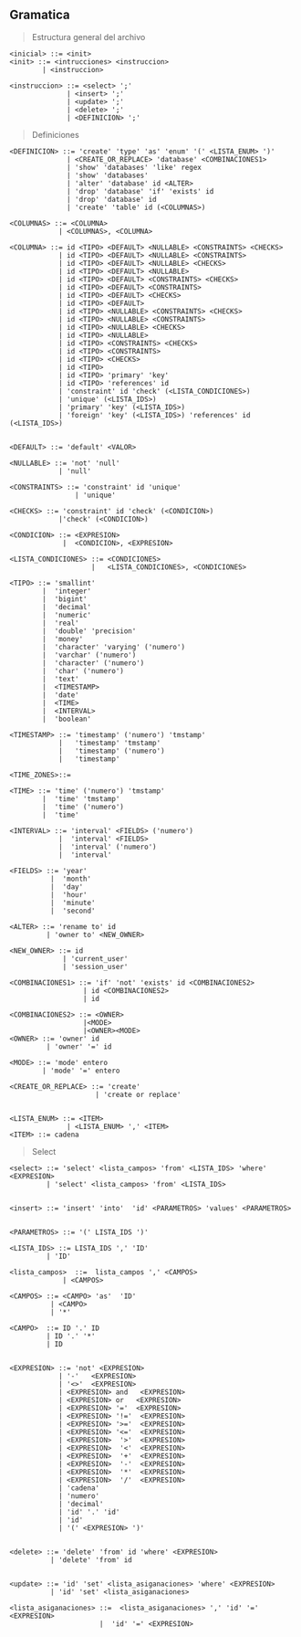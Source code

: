 ## Gramatica
>Estructura general del archivo

    <inicial> ::= <init>
    <init> ::= <intrucciones> <instruccion> 
            | <instruccion>

    <instruccion> ::= <select> ';'
                  | <insert> ';'
                  | <update> ';'
                  | <delete> ';'
                  | <DEFINICION> ';'
>Definiciones

    <DEFINICION> ::= 'create' 'type' 'as' 'enum' '(' <LISTA_ENUM> ')'
                  | <CREATE_OR_REPLACE> 'database' <COMBINACIONES1>
                  | 'show' 'databases' 'like' regex
                  | 'show' 'databases'
                  | 'alter' 'database' id <ALTER>
                  | 'drop' 'database' 'if' 'exists' id
                  | 'drop' 'database' id
                  | 'create' 'table' id (<COLUMNAS>)

    <COLUMNAS> ::= <COLUMNA> 
                | <COLUMNAS>, <COLUMNA> 

    <COLUMNA> ::= id <TIPO> <DEFAULT> <NULLABLE> <CONSTRAINTS> <CHECKS> 
                | id <TIPO> <DEFAULT> <NULLABLE> <CONSTRAINTS>
                | id <TIPO> <DEFAULT> <NULLABLE> <CHECKS>
                | id <TIPO> <DEFAULT> <NULLABLE>
                | id <TIPO> <DEFAULT> <CONSTRAINTS> <CHECKS>
                | id <TIPO> <DEFAULT> <CONSTRAINTS>
                | id <TIPO> <DEFAULT> <CHECKS>
                | id <TIPO> <DEFAULT>
                | id <TIPO> <NULLABLE> <CONSTRAINTS> <CHECKS>
                | id <TIPO> <NULLABLE> <CONSTRAINTS>
                | id <TIPO> <NULLABLE> <CHECKS>
                | id <TIPO> <NULLABLE>
                | id <TIPO> <CONSTRAINTS> <CHECKS>
                | id <TIPO> <CONSTRAINTS>
                | id <TIPO> <CHECKS>
                | id <TIPO>
                | id <TIPO> 'primary' 'key'
                | id <TIPO> 'references' id
                | 'constraint' id 'check' (<LISTA_CONDICIONES>)
                | 'unique' (<LISTA_IDS>)
                | 'primary' 'key' (<LISTA_IDS>)
                | 'foreign' 'key' (<LISTA_IDS>) 'references' id (<LISTA_IDS>)


    <DEFAULT> ::= 'default' <VALOR>

    <NULLABLE> ::= 'not' 'null'
                | 'null'

    <CONSTRAINTS> ::= 'constraint' id 'unique'
                    | 'unique'

    <CHECKS> ::= 'constraint' id 'check' (<CONDICION>)
                |'check' (<CONDICION>) 

    <CONDICION> ::= <EXPRESION>
                 |  <CONDICION>, <EXPRESION>             

    <LISTA_CONDICIONES> ::= <CONDICIONES>
                        |   <LISTA_CONDICIONES>, <CONDICIONES>            

    <TIPO> ::= 'smallint'
            |  'integer'
            |  'bigint'
            |  'decimal'
            |  'numeric'
            |  'real'
            |  'double' 'precision'
            |  'money'
            |  'character' 'varying' ('numero')
            |  'varchar' ('numero')
            |  'character' ('numero')
            |  'char' ('numero')
            |  'text'
            |  <TIMESTAMP>
            |  'date'
            |  <TIME>
            |  <INTERVAL>
            |  'boolean'

    <TIMESTAMP> ::= 'timestamp' ('numero') 'tmstamp'
                |   'timestamp' 'tmstamp'
                |   'timestamp' ('numero') 
                |   'timestamp' 

    <TIME_ZONES>::=            

    <TIME> ::= 'time' ('numero') 'tmstamp'
            |  'time' 'tmstamp'
            |  'time' ('numero') 
            |  'time' 

    <INTERVAL> ::= 'interval' <FIELDS> ('numero')
                |  'interval' <FIELDS>
                |  'interval' ('numero')
                |  'interval'
                
    <FIELDS> ::= 'year'
              |  'month'
              |  'day'
              |  'hour'
              |  'minute'
              |  'second'

    <ALTER> ::= 'rename to' id
             | 'owner to' <NEW_OWNER>

    <NEW_OWNER> ::= id
                 | 'current_user'
                 | 'session_user'

    <COMBINACIONES1> ::= 'if' 'not' 'exists' id <COMBINACIONES2>
                      | id <COMBINACIONES2>
                      | id

    <COMBINACIONES2> ::= <OWNER>
                      |<MODE>
                      |<OWNER><MODE>
    <OWNER> ::= 'owner' id
             | 'owner' '=' id

    <MODE> ::= 'mode' entero
            | 'mode' '=' entero

    <CREATE_OR_REPLACE> ::= 'create'
                         | 'create or replace'
                  

    <LISTA_ENUM> ::= <ITEM>
                  | <LISTA_ENUM> ',' <ITEM>
    <ITEM> ::= cadena
    
>Select

    <select> ::= 'select' <lista_campos> 'from' <LISTA_IDS> 'where' <EXPRESION>
             | 'select' <lista_campos> 'from' <LISTA_IDS>


    <insert> ::= 'insert' 'into'  'id' <PARAMETROS> 'values' <PARAMETROS>


    <PARAMETROS> ::= '(' LISTA_IDS ')'

    <LISTA_IDS> ::= LISTA_IDS ',' 'ID'  
             | 'ID'

    <lista_campos>  ::=  lista_campos ',' <CAMPOS>
                 | <CAMPOS>

    <CAMPOS> ::= <CAMPO> 'as'  'ID' 
              | <CAMPO>
              | '*'

    <CAMPO>  ::= ID '.' ID
             | ID '.' '*'
             | ID


    <EXPRESION> ::= 'not' <EXPRESION>
                | '-'   <EXPRESION>
                | '<>'  <EXPRESION>
                | <EXPRESION> and   <EXPRESION>
                | <EXPRESION> or   <EXPRESION>
                | <EXPRESION> '='  <EXPRESION>
                | <EXPRESION> '!='  <EXPRESION>
                | <EXPRESION> '>='  <EXPRESION>
                | <EXPRESION> '<='  <EXPRESION> 
                | <EXPRESION>  '>'  <EXPRESION>
                | <EXPRESION>  '<'  <EXPRESION>
                | <EXPRESION>  '+'  <EXPRESION>
                | <EXPRESION>  '-'  <EXPRESION>
                | <EXPRESION>  '*'  <EXPRESION>
                | <EXPRESION>  '/'  <EXPRESION>
                | 'cadena'
                | 'numero'
                | 'decimal'
                | 'id' '.' 'id'
                | 'id'
                | '(' <EXPRESION> ')'


    <delete> ::= 'delete' 'from' id 'where' <EXPRESION>
              | 'delete' 'from' id
         

    <update> ::= 'id' 'set' <lista_asiganaciones> 'where' <EXPRESION>
              | 'id' 'set' <lista_asiganaciones>
 
    <lista_asiganaciones> ::=  <lista_asiganaciones> ',' 'id' '=' <EXPRESION>
                          |  'id' '=' <EXPRESION>
